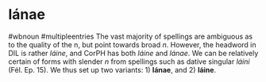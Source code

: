 # lánae
#wbnoun
#multipleentries
The vast majority of spellings are ambiguous as to the quality of the n, but point towards broad *n*. However, the headword in DIL is rather *láine*, and CorPH has both *láine* and *lánae*. We can be relatively certain of forms with slender *n* from spellings such as dative singular *láini* (Fél. Ep. 15). We thus set up two variants: 1) **lánae**, and 2) **láine**.
